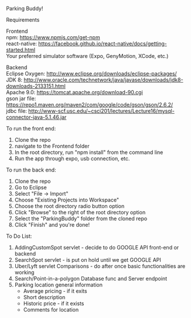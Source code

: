 Parking Buddy!

Requirements

Frontend <br>
npm: https://www.npmjs.com/get-npm <br>
react-native: https://facebook.github.io/react-native/docs/getting-started.html <br>
Your preferred simulator software (Expo, GenyMotion, XCode, etc.)

Backend <br>
Eclipse Oxygen: http://www.eclipse.org/downloads/eclipse-packages/ <br>
JDK 8: http://www.oracle.com/technetwork/java/javase/downloads/jdk8-downloads-2133151.html <br>
Apache 9.0: https://tomcat.apache.org/download-90.cgi <br>
gson jar file: https://repo1.maven.org/maven2/com/google/code/gson/gson/2.6.2/ <br>
jdbc file: http://www-scf.usc.edu/~csci201/lectures/Lecture16/mysql-connector-java-5.1.46.jar <br>


To run the front end:

1. Clone the repo
2. navigate to the Frontend folder
3. In the root directory, run "npm install" from the command line
4. Run the app through expo, usb connection, etc.

To run the back end:

1. Clone the repo
2. Go to Eclipse
3. Select "File -> Import"
4. Choose "Existing Projects into Workspace"
5. Choose the root directory radio button option
6. Click "Browse" to the right of the root directory option
7. Select the "ParkingBuddy" folder from the cloned repo
8. Click "Finish" and you're done!


To Do List:
1. AddingCustomSpot servlet - decide to do GOOGLE API front-end or backend
2. SearchSpot servlet - is put on hold until we get GOOGLE API
3. Uber/Lyft servlet Comparisons - do after once basic functionalities are working
4. Search/Point-in-a-polygon Database func and Server endpoint
5. Parking location general information
    - Average pricing - if it exits
    - Short description
    - Historic price - if it exists
    - Comments for location